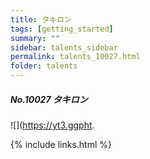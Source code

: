 ```yaml
---
title: タキロン 
tags: [getting_started]
summary: ""
sidebar: talents_sidebar
permalink: talents_10027.html
folder: talents
---
```



##### No.10027 タキロン  

![](https://yt3.ggpht.





{% include links.html %}
